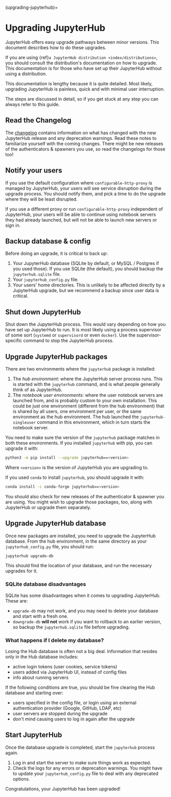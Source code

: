 (upgrading-jupyterhub)=

# Upgrading JupyterHub

JupyterHub offers easy upgrade pathways between minor versions. This
document describes how to do these upgrades.

If you are using {ref}`a JupyterHub distribution <index/distributions>`, you
should consult the distribution's documentation on how to upgrade. This documentation is
for those who have set up their JupyterHub without using a distribution.

This documentation is lengthy because it is quite detailed. Most likely, upgrading
JupyterHub is painless, quick and with minimal user interruption.

The steps are discussed in detail, so if you get stuck at any step you can always refer to this guide.

## Read the Changelog

The [changelog](changelog) contains information on what has
changed with the new JupyterHub release and any deprecation warnings.
Read these notes to familiarize yourself with the coming changes. There
might be new releases of the authenticators & spawners you use, so
read the changelogs for those too!

## Notify your users

If you use the default configuration where `configurable-http-proxy`
is managed by JupyterHub, your users will see service disruption during
the upgrade process. You should notify them, and pick a time to do the
upgrade where they will be least disrupted.

If you use a different proxy or run `configurable-http-proxy`
independent of JupyterHub, your users will be able to continue using notebook
servers they had already launched, but will not be able to launch new servers or sign in.

## Backup database & config

Before doing an upgrade, it is critical to back up:

1. Your JupyterHub database (SQLite by default, or MySQL / Postgres if you used those).
   If you use SQLite (the default), you should backup the `jupyterhub.sqlite` file.
2. Your `jupyterhub_config.py` file.
3. Your users' home directories. This is unlikely to be affected directly by
   a JupyterHub upgrade, but we recommend a backup since user data is critical.

## Shut down JupyterHub

Shut down the JupyterHub process. This would vary depending on how you
have set up JupyterHub to run. It is most likely using a process
supervisor of some sort (`systemd` or `supervisord` or even `docker`).
Use the supervisor-specific command to stop the JupyterHub process.

## Upgrade JupyterHub packages

There are two environments where the `jupyterhub` package is installed:

1. The _hub environment_: where the JupyterHub server process
   runs. This is started with the `jupyterhub` command, and is what
   people generally think of as JupyterHub.
2. The _notebook user environments_: where the user notebook
   servers are launched from, and is probably custom to your own
   installation. This could be just one environment (different from the
   hub environment) that is shared by all users, one environment
   per user, or the same environment as the hub environment. The hub
   launched the `jupyterhub-singleuser` command in this environment,
   which in turn starts the notebook server.

You need to make sure the version of the `jupyterhub` package matches
in both these environments. If you installed `jupyterhub` with pip,
you can upgrade it with:

```bash
python3 -m pip install --upgrade jupyterhub==<version>
```

Where `<version>` is the version of JupyterHub you are upgrading to.

If you used `conda` to install `jupyterhub`, you should upgrade it
with:

```bash
conda install -c conda-forge jupyterhub==<version>
```

You should also check for new releases of the authenticator & spawner you
are using. You might wish to upgrade those packages, too, along with JupyterHub
or upgrade them separately.

## Upgrade JupyterHub database

Once new packages are installed, you need to upgrade the JupyterHub
database. From the hub environment, in the same directory as your
`jupyterhub_config.py` file, you should run:

```bash
jupyterhub upgrade-db
```

This should find the location of your database, and run the necessary upgrades
for it.

### SQLite database disadvantages

SQLite has some disadvantages when it comes to upgrading JupyterHub. These
are:

- `upgrade-db` may not work, and you may need to delete your database
  and start with a fresh one.
- `downgrade-db` **will not** work if you want to rollback to an
  earlier version, so backup the `jupyterhub.sqlite` file before
  upgrading.

### What happens if I delete my database?

Losing the Hub database is often not a big deal. Information that
resides only in the Hub database includes:

- active login tokens (user cookies, service tokens)
- users added via JupyterHub UI, instead of config files
- info about running servers

If the following conditions are true, you should be fine clearing the
Hub database and starting over:

- users specified in the config file, or login using an external
  authentication provider (Google, GitHub, LDAP, etc)
- user servers are stopped during the upgrade
- don't mind causing users to log in again after the upgrade

## Start JupyterHub

Once the database upgrade is completed, start the `jupyterhub`
process again.

1. Log in and start the server to make sure things work as
   expected.
2. Check the logs for any errors or deprecation warnings. You
   might have to update your `jupyterhub_config.py` file to
   deal with any deprecated options.

Congratulations, your JupyterHub has been upgraded!
